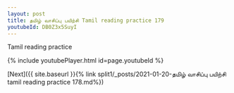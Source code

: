 ```yaml
---
layout: post
title: தமிழ் வாசிப்பு பயிற்சி Tamil reading practice 179
youtubeId: DB0Z3x5SuyI
---
```

 
 
Tamil reading practice
 
 
 
 
 


{% include youtubePlayer.html id=page.youtubeId %}
 
[Next]({{ site.baseurl }}{% link  split1/_posts/2021-01-20-தமிழ் வாசிப்பு பயிற்சி tamil reading practice 178.md%})
 
